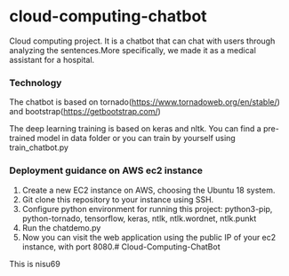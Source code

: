 # cloud-computing-chatbot
Cloud computing project. It is a chatbot that can chat with users through analyzing the sentences.More specifically, we made it as a medical assistant for a hospital.



### Technology

The chatbot is based on tornado(<https://www.tornadoweb.org/en/stable/>) and bootstrap(<https://getbootstrap.com/>)

The deep learning training is based on keras and nltk. You can find a pre-trained model in data folder or you can train by yourself using train_chatbot.py



### Deployment guidance on AWS ec2 instance

1. Create a new EC2 instance on AWS, choosing the Ubuntu 18 system.
2. Git clone this repository to your instance using SSH.
3. Configure python environment for running this project: python3-pip, python-tornado, tensorflow, keras, ntlk, ntlk.wordnet, ntlk.punkt
4. Run the chatdemo.py
5. Now you can visit the web application using the public IP of your ec2 instance, with port 8080.# Cloud-Computing-ChatBot

This is nisu69
